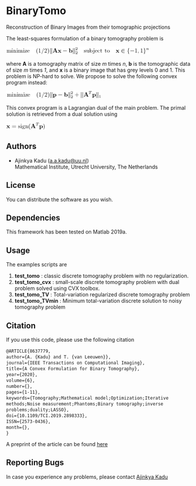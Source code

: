 # BinaryTomo

Reconstruction of Binary Images from their tomographic projections

The least-squares formulation of a binary tomography problem is

![equation](/extras/primal.jpg)

where **A** is a tomography matrix of size *m* times *n*, **b** is the tomographic data of size *m* times *1*, and **x** is a binary image that has grey levels 0 and 1. This problem is NP-hard to solve. We propose to solve the following convex program instead:

![equation](/extras/dual.jpg)

This convex program is a Lagrangian dual of the main problem. The primal solution is retrieved from a dual solution using

![equation](/extras/relation.jpg)



## Authors
* Ajinkya Kadu ([a.a.kadu@uu.nl](mailto:a.a.kadu@uu.nl))  
Mathematical Institute, Utrecht University, The Netherlands

## License
You can distribute the software as you wish.

## Dependencies
This framework has been tested on Matlab 2019a.


## Usage  
The examples scripts are  
1. **test_tomo** : classic discrete tomography problem with no regularization.
2. **test_tomo_cvx** : small-scale discrete tomography problem with dual problem solved using CVX toolbox.
3. **test_tomo_TV** : Total-variation regularized discrete tomography problem
4. **test_tomo_TVmin** : Minimum total-variation discrete solution to noisy tomography problem

## Citation  
If you use this code, please use the following citation
```
@ARTICLE{8637779,
author={A. {Kadu} and T. {van Leeuwen}},
journal={IEEE Transactions on Computational Imaging},
title={A Convex Formulation for Binary Tomography},
year={2020},
volume={6},
number={},
pages={1-11},
keywords={Tomography;Mathematical model;Optimization;Iterative methods;Noise measurement;Phantoms;Binary tomography;inverse problems;duality;LASSO},
doi={10.1109/TCI.2019.2898333},
ISSN={2573-0436},
month={},
}
```
A preprint of the article can be found [here](https://arxiv.org/abs/1807.09196)

## Reporting Bugs
In case you experience any problems, please contact [Ajinkya Kadu](mailto:a.a.kadu@uu.nl)
